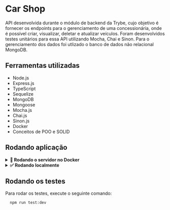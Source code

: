# Car Shop

API desenvolvida durante o módulo de backend da Trybe, cujo objetivo é fornecer os endpoints para o gerenciamento de uma concessionária,
onde é possível criar, visualizar, deletar e atualizar veículos.
Foram desenvolvidos testes unitários para essa API utilizando Mocha, Chai e Sinon.
Para o gerenciamento dos dados foi utlizado o banco de dados não relacional MongoDB.

## Ferramentas utilizadas

* Node.js
* Express.js
* TypeScript
* Sequelize
* MongoDB
* Mongoose
* Mocha.js
* Chai.js
* Sinon.js
* Docker
* Conceitos de POO e SOLID

## Rodando aplicação
<details> 
  <summary>
    <strong>🐳 Rodando o servidor no Docker</strong>
  </summary>

Clone o projeto

```bash
  git@github.com:Terexes/car-shop.git
```

Entre no diretório do projeto

```bash
  cd car-shop
```

Instale as dependências

```bash
  npm install
```

Suba o container Docker

```bash
  docker-compose up -d
```

Execute o container

```bash
   docker exec -it car_shop bash
```

Inicie o servidor dentro do container

```bash
   npm run dev
```
</details>

<details> 
  <summary>
    <strong>✅ Rodando localmente</strong>
  </summary>
  
  Caso não tenha o MongoDB instalado em sua máquina e deseje usar o Docker, basta seguir os passos a seguir:

  Baixe a imagem do MongoDB:
  
  ```bash
    docker pull mongo
  ```
  
  Crie o container do MongoDB:
  
   ```bash
    docker run --name <nome-do-container> -p 27017:27017 -d mongo
   ```
   
  Confira se o container está rodando:
  
   ```bash
    docker container ls
   ```
  Execute o servidor localmente:
    
   ```bash
    npm run dev
   ```
 
 </details>
 
 ## Rodando os testes

Para rodar os testes, execute o seguinte comando:

```bash
  npm run test:dev
```